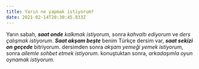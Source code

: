 ```yaml
---
title: Yarın ne yapmak istiyorum?
date: 2021-02-14T20:30:45.833Z
---
```

Yarın sabah, ***saat onde*** *kalkmak istiyorum,* sonra *kahvaltı ediyorum* ve *ders çalışmak istiyorum*. ***Saat akşam beşte*** benim Türkçe dersim var, ***saat sekizi on geçede*** bitriyorum. dersimden sonra *akşam yemeği yemek istiyorum*, sonra *ailemle sohbet etmek istiyorum*. konuştuktan sonra, *arkadaşımla oyun oynamak istiyorum*.
